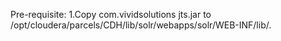 Pre-requisite:
1.Copy com.vividsolutions jts.jar to  /opt/cloudera/parcels/CDH/lib/solr/webapps/solr/WEB-INF/lib/.
